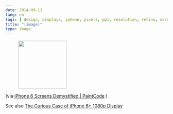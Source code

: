 ```yaml
---
date: 2014-09-11
lang: en
tags: [ design, displays, iphone, pixels, ppi, resolution, retina, screens ]
title: "(image)"
type: image
---
```


<figure>
<a
href="https://hugo.ferreira.cc/via-iphone-6-screens-demystified-paintcode/attachment/77/"
rel="attachment"><img
src="https://hugo.ferreira.cc/wp-content/uploads/2014/09/tumblr_nbreys6GHf1qz82meo1_1280-150x150.png"
width="150" height="150" /></a></figure>

(via [iPhone 6 Screens Demystified  | 
PaintCode](http://www.paintcodeapp.com/news/iphone-6-screens-demystified)
)

See also [The Curious Case of iPhone 6+ 1080p
Display](https://medium.com/@brucewangsg/the-curious-case-of-iphone-6-1080p-display-b33dac5bbcb6)


